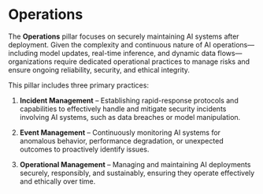 # Operations

The **Operations** pillar focuses on securely maintaining AI systems after deployment. Given the complexity and continuous nature of AI operations—including model updates, real-time inference, and dynamic data flows—organizations require dedicated operational practices to manage risks and ensure ongoing reliability, security, and ethical integrity.

This pillar includes three primary practices:

1. **Incident Management** – Establishing rapid-response protocols and capabilities to effectively handle and mitigate security incidents involving AI systems, such as data breaches or model manipulation.

2. **Event Management** – Continuously monitoring AI systems for anomalous behavior, performance degradation, or unexpected outcomes to proactively identify issues.

3. **Operational Management** – Managing and maintaining AI deployments securely, responsibly, and sustainably, ensuring they operate effectively and ethically over time.
